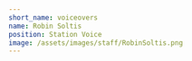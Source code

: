 ```yaml
---
short_name: voiceovers
name: Robin Soltis
position: Station Voice
image: /assets/images/staff/RobinSoltis.png
---
```

